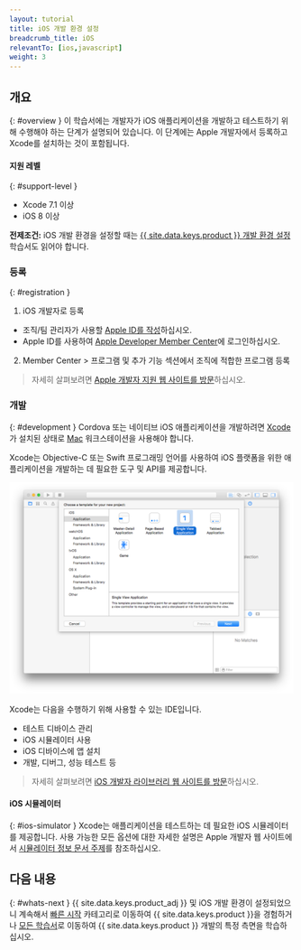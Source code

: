 ```yaml
---
layout: tutorial
title: iOS 개발 환경 설정
breadcrumb_title: iOS
relevantTo: [ios,javascript]
weight: 3
---
```

<!-- NLS_CHARSET=UTF-8 -->
## 개요
{: #overview }
이 학습서에는 개발자가 iOS 애플리케이션을 개발하고 테스트하기 위해 수행해야 하는 단계가 설명되어 있습니다. 이 단계에는 Apple 개발자에서 등록하고 Xcode를 설치하는 것이 포함됩니다.

#### 지원 레벨
{: #support-level }

* Xcode 7.1 이상
* iOS 8 이상

**전제조건:** iOS 개발 환경을 설정할 때는 [{{ site.data.keys.product }} 개발 환경 설정](../mobilefirst/) 학습서도 읽어야 합니다.

### 등록
{: #registration }
1. iOS 개발자로 등록
 - 조직/팀 관리자가 사용할 [Apple ID를 작성](https://appleid.apple.com/account)하십시오.
 - Apple ID를 사용하여 [Apple Developer Member Center](https://developer.apple.com/)에 로그인하십시오.
2. Member Center > 프로그램 및 추가 기능 섹션에서 조직에 적합한 프로그램 등록

> 자세히 살펴보려면 [Apple 개발자 지원 웹 사이트를 방문](https://developer.apple.com/support/)하십시오.

### 개발
{: #development }
Cordova 또는 네이티브 iOS 애플리케이션을 개발하려면 [Xcode](https://developer.apple.com/xcode/)가 설치된 상태로 [Mac](https://www.apple.com/mac/) 워크스테이션을 사용해야 합니다.

Xcode는 Objective-C 또는 Swift 프로그래밍 언어를 사용하여 iOS 플랫폼을 위한 애플리케이션을 개발하는 데 필요한 도구 및 API를 제공합니다.</p>

![xcode IDE](xcode.png)

Xcode는 다음을 수행하기 위해 사용할 수 있는 IDE입니다.

- 테스트 디바이스 관리
- iOS 시뮬레이터 사용
- iOS 디바이스에 앱 설치
- 개발, 디버그, 성능 테스트 등

> 자세히 살펴보려면 [iOS 개발자 라이브러리 웹 사이트를 방문](https://developer.apple.com/library/ios/navigation/)하십시오.

#### iOS 시뮬레이터
{: #ios-simulator }
Xcode는 애플리케이션을 테스트하는 데 필요한 iOS 시뮬레이터를 제공합니다. 사용 가능한 모든 옵션에 대한 자세한 설명은 Apple 개발자 웹 사이트에서 [시뮬레이터 정보 문서 주제](https://developer.apple.com/library/ios/documentation/IDEs/Conceptual/iOS_Simulator_Guide/Introduction/Introduction.html)를 참조하십시오.

## 다음 내용
{: #whats-next }
{{ site.data.keys.product_adj }} 및 iOS 개발 환경이 설정되었으니 계속해서 [빠른 시작](../../../quick-start/ios/) 카테고리로 이동하여 {{ site.data.keys.product }}을 경험하거나 [모든 학습서](../../../all-tutorials)로 이동하여 {{ site.data.keys.product }} 개발의 특정 측면을 학습하십시오.

